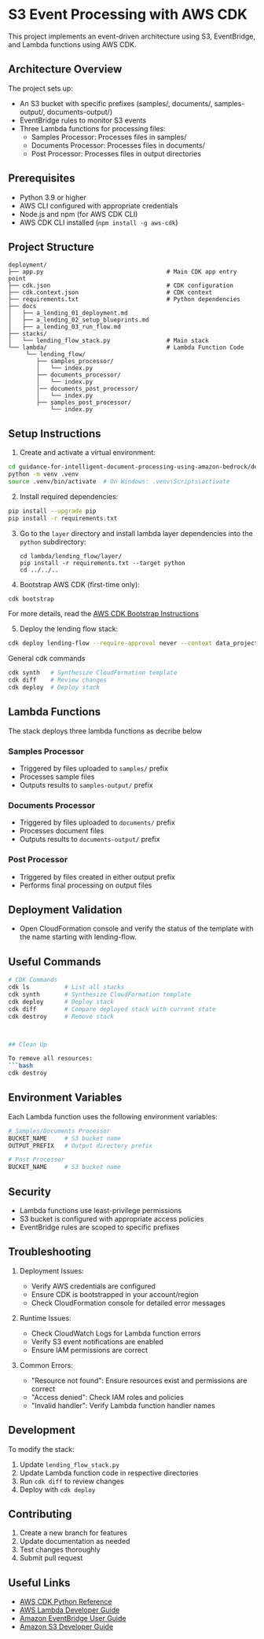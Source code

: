 # S3 Event Processing with AWS CDK

This project implements an event-driven architecture using S3, EventBridge, and Lambda functions using AWS CDK.

## Architecture Overview

The project sets up:
- An S3 bucket with specific prefixes (samples/, documents/, samples-output/, documents-output/)
- EventBridge rules to monitor S3 events
- Three Lambda functions for processing files:
  - Samples Processor: Processes files in samples/
  - Documents Processor: Processes files in documents/
  - Post Processor: Processes files in output directories

## Prerequisites

- Python 3.9 or higher
- AWS CLI configured with appropriate credentials
- Node.js and npm (for AWS CDK CLI)
- AWS CDK CLI installed (`npm install -g aws-cdk`)

## Project Structure

```
deployment/
├── app.py                                   # Main CDK app entry point
├── cdk.json                                 # CDK configuration
├── cdk.context.json                         # CDK context
├── requirements.txt                         # Python dependencies
├── docs
│   ├── a_lending_01_deployment.md
│   ├── a_lending_02_setup_blueprints.md
│   ├── a_lending_03_run_flow.md
├── stacks/
│   └── lending_flow_stack.py                # Main stack
└── lambda/                                  # Lambda Function Code
     └── lending_flow/
        ├── samples_processor/
        │   └── index.py
        ├── documents_processor/
        │   └── index.py
        │── documents_post_processor/
        │   └── index.py
        ├── samples_post_processor/
            └── index.py

```

## Setup Instructions

1. Create and activate a virtual environment:
```bash
cd guidance-for-intelligent-document-processing-using-amazon-bedrock/deployment
python -m venv .venv
source .venv/bin/activate  # On Windows: .venv\Scripts\activate
```

2. Install required dependencies:
```bash
pip install --upgrade pip
pip install -r requirements.txt
```

3. Go to the `layer` directory and install lambda layer dependencies into the `python` subdirectory:
   ```
   cd lambda/lending_flow/layer/
   pip install -r requirements.txt --target python
   cd ../../..
   ```

4. Bootstrap AWS CDK (first-time only):
```bash
cdk bootstrap
```
For more details, read the [AWS CDK Bootstrap Instructions](https://docs.aws.amazon.com/cdk/v2/guide/bootstrapping-env.html)

5. Deploy the lending flow stack:

```bash
cdk deploy lending-flow --require-approval never --context data_project_name=my-lending-project
```

General cdk commands
```bash
cdk synth   # Synthesize CloudFormation template
cdk diff    # Review changes
cdk deploy  # Deploy stack
```

## Lambda Functions
The stack deploys three lambda functions as decribe below

### Samples Processor
- Triggered by files uploaded to `samples/` prefix
- Processes sample files
- Outputs results to `samples-output/` prefix

### Documents Processor
- Triggered by files uploaded to `documents/` prefix
- Processes document files
- Outputs results to `documents-output/` prefix

### Post Processor
- Triggered by files created in either output prefix
- Performs final processing on output files

## Deployment Validation

* Open CloudFormation console and verify the status of the template with the name starting with lending-flow.

## Useful Commands

```bash
# CDK Commands
cdk ls          # List all stacks
cdk synth       # Synthesize CloudFormation template
cdk deploy      # Deploy stack
cdk diff        # Compare deployed stack with current state
cdk destroy     # Remove stack



## Clean Up

To remove all resources:
```bash
cdk destroy
```

## Environment Variables

Each Lambda function uses the following environment variables:

```python
# Samples/Documents Processor
BUCKET_NAME     # S3 bucket name
OUTPUT_PREFIX   # Output directory prefix

# Post Processor
BUCKET_NAME     # S3 bucket name
```

## Security

- Lambda functions use least-privilege permissions
- S3 bucket is configured with appropriate access policies
- EventBridge rules are scoped to specific prefixes

## Troubleshooting

1. Deployment Issues:
   - Verify AWS credentials are configured
   - Ensure CDK is bootstrapped in your account/region
   - Check CloudFormation console for detailed error messages

2. Runtime Issues:
   - Check CloudWatch Logs for Lambda function errors
   - Verify S3 event notifications are enabled
   - Ensure IAM permissions are correct

3. Common Errors:
   - "Resource not found": Ensure resources exist and permissions are correct
   - "Access denied": Check IAM roles and policies
   - "Invalid handler": Verify Lambda function handler names

## Development

To modify the stack:
1. Update `lending_flow_stack.py`
2. Update Lambda function code in respective directories
3. Run `cdk diff` to review changes
4. Deploy with `cdk deploy`

## Contributing

1. Create a new branch for features
2. Update documentation as needed
3. Test changes thoroughly
4. Submit pull request

## Useful Links

- [AWS CDK Python Reference](https://docs.aws.amazon.com/cdk/api/v2/python/index.html)
- [AWS Lambda Developer Guide](https://docs.aws.amazon.com/lambda/latest/dg/welcome.html)
- [Amazon EventBridge User Guide](https://docs.aws.amazon.com/eventbridge/latest/userguide/eb-what-is.html)
- [Amazon S3 Developer Guide](https://docs.aws.amazon.com/AmazonS3/latest/dev/Welcome.html)

